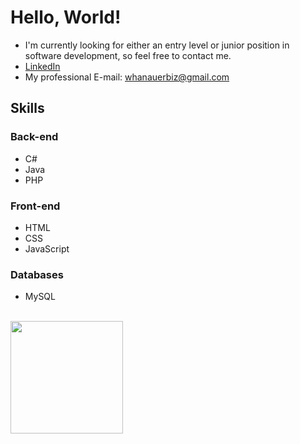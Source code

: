 # Hello, World!
- I'm currently looking for either an entry level or junior position in software development, so feel free to contact me.
- [LinkedIn](https://www.linkedin.com/in/wesleyhanauer/)
- My professional E-mail: whanauerbiz@gmail.com

## Skills
### Back-end
- C#
- Java
- PHP
### Front-end
- HTML
- CSS
- JavaScript
### Databases
- MySQL

<br>

<div><a href="https://github.com/WesleyHanauer">
<img height="180em" src="https://github-readme-stats.vercel.app/api?username=WesleyHanauer&show_icons=true&theme=dracula"&include_all_commits=true&count_private=true"></a></div>
